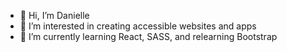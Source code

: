 - 👋 Hi, I’m Danielle
- 👀 I’m interested in creating accessible websites and apps
- 🌱 I’m currently learning React, SASS, and relearning Bootstrap


<!---
dstrickl7/dstrickl7 is a ✨ special ✨ repository because its `README.md` (this file) appears on your GitHub profile.
You can click the Preview link to take a look at your changes.
--->
